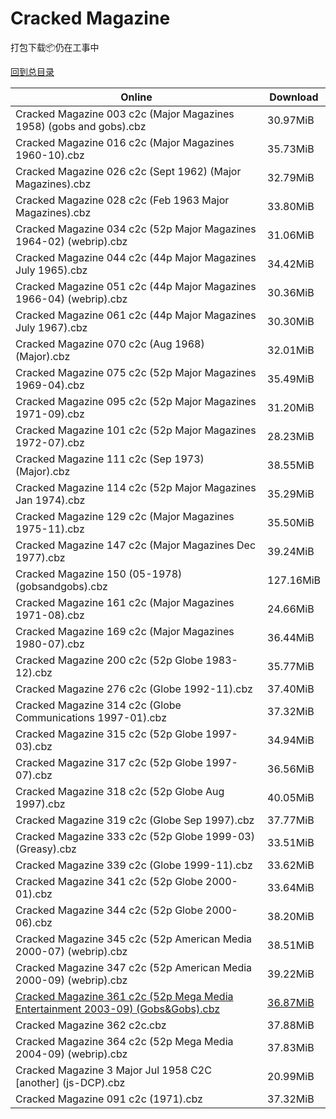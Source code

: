 # Cracked Magazine

打包下载📦仍在工事中

[回到总目录](/Catalogs.md)







Online | Download
--- | ---
Cracked Magazine 003 c2c (Major Magazines 1958) (gobs and gobs).cbz | 30.97MiB
Cracked Magazine 016 c2c (Major Magazines 1960-10).cbz | 35.73MiB
Cracked Magazine 026 c2c (Sept 1962) (Major Magazines).cbz | 32.79MiB
Cracked Magazine 028 c2c (Feb 1963 Major Magazines).cbz | 33.80MiB
Cracked Magazine 034 c2c (52p Major Magazines 1964-02) (webrip).cbz | 31.06MiB
Cracked Magazine 044 c2c (44p Major Magazines July 1965).cbz | 34.42MiB
Cracked Magazine 051 c2c (44p Major Magazines 1966-04) (webrip).cbz | 30.36MiB
Cracked Magazine 061 c2c (44p Major Magazines July 1967).cbz | 30.30MiB
Cracked Magazine 070 c2c (Aug 1968) (Major).cbz | 32.01MiB
Cracked Magazine 075 c2c (52p Major Magazines 1969-04).cbz | 35.49MiB
Cracked Magazine 095 c2c (52p Major Magazines 1971-09).cbz | 31.20MiB
Cracked Magazine 101 c2c (52p Major Magazines 1972-07).cbz | 28.23MiB
Cracked Magazine 111 c2c (Sep 1973) (Major).cbz | 38.55MiB
Cracked Magazine 114 c2c (52p Major Magazines Jan 1974).cbz | 35.29MiB
Cracked Magazine 129 c2c (Major Magazines 1975-11).cbz | 35.50MiB
Cracked Magazine 147 c2c (Major Magazines Dec 1977).cbz | 39.24MiB
Cracked Magazine 150 (05-1978) (gobsandgobs).cbz | 127.16MiB
Cracked Magazine 161 c2c (Major Magazines 1971-08).cbz | 24.66MiB
Cracked Magazine 169 c2c (Major Magazines 1980-07).cbz | 36.44MiB
Cracked Magazine 200 c2c (52p Globe 1983-12).cbz | 35.77MiB
Cracked Magazine 276 c2c (Globe 1992-11).cbz | 37.40MiB
Cracked Magazine 314 c2c (Globe Communications 1997-01).cbz | 37.32MiB
Cracked Magazine 315 c2c (52p Globe 1997-03).cbz | 34.94MiB
Cracked Magazine 317 c2c (52p Globe 1997-07).cbz | 36.56MiB
Cracked Magazine 318 c2c (52p Globe Aug 1997).cbz | 40.05MiB
Cracked Magazine 319 c2c (Globe Sep 1997).cbz | 37.77MiB
Cracked Magazine 333 c2c (52p Globe 1999-03) (Greasy).cbz | 33.51MiB
Cracked Magazine 339 c2c (Globe 1999-11).cbz | 33.62MiB
Cracked Magazine 341 c2c (52p Globe 2000-01).cbz | 33.64MiB
Cracked Magazine 344 c2c (52p Globe 2000-06).cbz | 38.20MiB
Cracked Magazine 345 c2c (52p American Media 2000-07) (webrip).cbz | 38.51MiB
Cracked Magazine 347 c2c (52p American Media 2000-09) (webrip).cbz | 39.22MiB
[Cracked Magazine 361 c2c (52p Mega Media Entertainment 2003-09) (Gobs&Gobs).cbz](https://github.com/alicewish/markdown/blob/master/comic/Cracked-Magazine-361-c2c-52p-Mega-Media-Entertainment-2003-09-Gobs-Gobs-cbz.md) | [36.87MiB](https://pan.baidu.com/s/1Aiau_bcm_D1eY1Up4SNQKw#list/path=%2FHitlist%20Week%20of%202018%20Q1%2FHitlist%20Week%20of%202018.02.14%2F%E3%82%B9%E3%82%A8%E3%82%A2%E3%82%A8%E3%82%A8%E3%82%A2%E3%82%B9%E3%82%A4%E3%82%AF%E3%82%BD%E3%82%AD%E3%82%A8%E3%82%AB%E3%82%A2%E3%82%A4%E3%82%B9%E3%82%B5%E3%82%BD%E3%82%B9%E3%82%B1%E3%82%B7%E3%82%BB%E3%82%AF%E3%82%B1%E3%82%A6%E3%82%A4%E3%82%B7%E3%82%AD%E3%82%B5%E3%82%A8%E3%82%B1%E3%82%AF&parentPath=%2FHitlist%20Week%20of%202018%20Q1)
Cracked Magazine 362 c2c.cbz | 37.88MiB
Cracked Magazine 364 c2c (52p Mega Media 2004-09) (webrip).cbz | 37.83MiB
Cracked Magazine 3 Major Jul 1958 C2C [another] (js-DCP).cbz | 20.99MiB
Cracked Magazine 091 c2c (1971).cbz | 37.32MiB